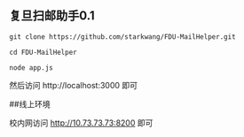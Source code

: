 ## 复旦扫邮助手0.1

```
git clone https://github.com/starkwang/FDU-MailHelper.git
```

```
cd FDU-MailHelper
```
```
node app.js
```

然后访问 http://localhost:3000 即可


##线上环境

校内网访问 http://10.73.73.73:8200 即可
